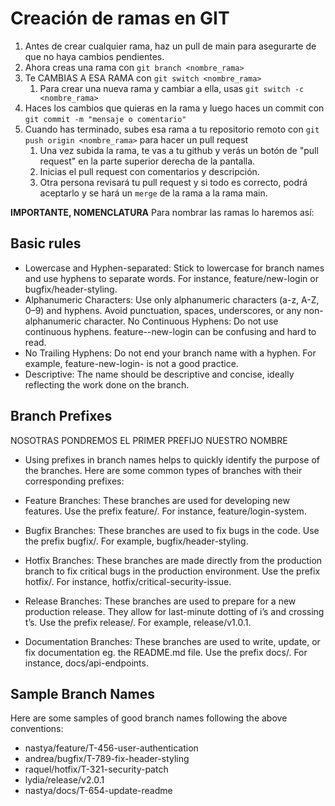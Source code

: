 # Creación de ramas en GIT

1. Antes de crear cualquier rama, haz un pull de main para asegurarte de que no haya cambios pendientes.
2. Ahora creas una rama con `git branch <nombre_rama>`
3. Te CAMBIAS A ESA RAMA con `git switch <nombre_rama>`
   1. Para crear una nueva rama y cambiar a ella, usas `git switch -c <nombre_rama>`
4. Haces los cambios que quieras en la rama y luego haces un commit con `git commit -m "mensaje o comentario"`
5. Cuando has terminado, subes esa rama a tu repositorio remoto con `git push origin <nombre_rama>` para hacer un pull request
      1. Una vez subida la rama, te vas a tu github y verás un botón de "pull request" en la parte superior derecha de la pantalla.
      2. Inicias el pull request con comentarios y descripción.
      3. Otra persona revisará tu pull request y si todo es correcto, podrá aceptarlo y se hará un `merge` de la rama a la rama main.

**IMPORTANTE, NOMENCLATURA**
Para nombrar las ramas lo haremos así:

## Basic rules

- Lowercase and Hyphen-separated: Stick to lowercase for branch names and use hyphens to separate words. For instance, feature/new-login or bugfix/header-styling.
- Alphanumeric Characters: Use only alphanumeric characters (a-z, A-Z, 0–9) and hyphens. Avoid punctuation, spaces, underscores, or any non-alphanumeric character.
No Continuous Hyphens: Do not use continuous hyphens. feature--new-login can be confusing and hard to read.
- No Trailing Hyphens: Do not end your branch name with a hyphen. For example, feature-new-login- is not a good practice.
- Descriptive: The name should be descriptive and concise, ideally reflecting the work done on the branch.

## Branch Prefixes

NOSOTRAS PONDREMOS EL PRIMER PREFIJO NUESTRO NOMBRE

- Using prefixes in branch names helps to quickly identify the purpose of the branches. Here are some common types of branches with their corresponding prefixes:

- Feature Branches: These branches are used for developing new features. Use the prefix feature/. For instance, feature/login-system.
  
- Bugfix Branches: These branches are used to fix bugs in the code. Use the prefix bugfix/. For example, bugfix/header-styling.
  
- Hotfix Branches: These branches are made directly from the production branch to fix critical bugs in the production environment. Use the prefix hotfix/. For instance, hotfix/critical-security-issue.
  
- Release Branches: These branches are used to prepare for a new production release. They allow for last-minute dotting of i’s and crossing t’s. Use the prefix release/. For example, release/v1.0.1.

- Documentation Branches: These branches are used to write, update, or fix documentation eg. the README.md file. Use the prefix docs/. For instance, docs/api-endpoints.

## Sample Branch Names 

Here are some samples of good branch names following the above conventions:

- nastya/feature/T-456-user-authentication
- andrea/bugfix/T-789-fix-header-styling
- raquel/hotfix/T-321-security-patch
- lydia/release/v2.0.1
- nastya/docs/T-654-update-readme